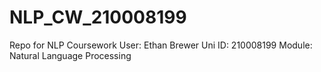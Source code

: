# NLP_CW_210008199
Repo for NLP Coursework
User: Ethan Brewer
Uni ID: 210008199
Module: Natural Language Processing
